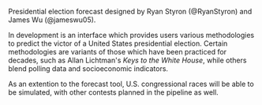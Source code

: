 Presidential election forecast designed by Ryan Styron (@RyanStyron) and James Wu (@jameswu05).

In development is an interface which provides users various methodologies to predict the
victor of a United States presidential election. Certain methodologies are variants of those
which have been practiced for decades, such as Allan Lichtman's *Keys to the White House*, while
others blend polling data and socioeconomic indicators.

As an extention to the forecast tool, U.S. congressional races will be able to be simulated, 
with other contests planned in the pipeline as well.